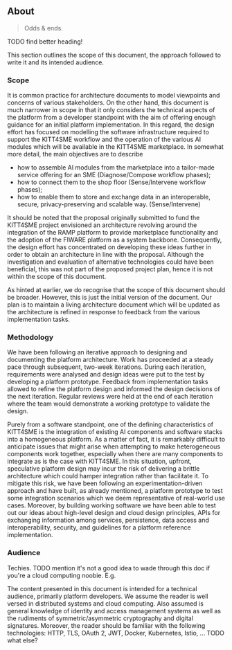 About
-----
> Odds & ends.

TODO find better heading!

This section outlines the scope of this document, the approach followed
to write it and its intended audience.


### Scope

It is common practice for architecture documents to model viewpoints
and concerns of various stakeholders. On the other hand, this document
is much narrower in scope in that it only considers the technical aspects
of the platform from a developer standpoint with the aim of offering
enough guidance for an initial platform implementation. In this regard,
the design effort has focused on modelling the software infrastructure
required to support the KITT4SME workflow and the operation of the
various AI modules which will be available in the KITT4SME marketplace.
In somewhat more detail, the main objectives are to describe

* how to assemble AI modules from the marketplace into a tailor-made
  service offering for an SME (Diagnose/Compose workflow phases);
* how to connect them to the shop floor (Sense/Intervene workflow phases);
* how to enable them to store and exchange data in an interoperable,
  secure, privacy-preserving and scalable way. (Sense/Intervene)

It should be noted that the proposal originally submitted to fund the
KITT4SME project envisioned an architecture revolving around the integration
of the RAMP platform to provide marketplace functionality and the adoption
of the FIWARE platform as a system backbone. Consequently, the design
effort has concentrated on developing these ideas further in order to
obtain an architecture in line with the proposal. Although the investigation
and evaluation of alternative technologies could have been beneficial,
this was not part of the proposed project plan, hence it is not within
the scope of this document.

As hinted at earlier, we do recognise that the scope of this document
should be broader. However, this is just the initial version of the
document. Our plan is to maintain a living architecture document which
will be updated as the architecture is refined in response to feedback
from the various implementation tasks.


### Methodology

We have been following an iterative approach to designing and documenting
the platform architecture. Work has proceeded at a steady pace through
subsequent, two-week iterations. During each iteration, requirements were
analysed and design ideas were put to the test by developing a platform
prototype. Feedback from implementation tasks allowed to refine the platform
design and informed the design decisions of the next iteration. Regular
reviews were held at the end of each iteration where the team would
demonstrate a working prototype to validate the design.

Purely from a software standpoint, one of the defining characteristics
of KITT4SME is the integration of existing AI components and software
stacks into a homogeneous platform. As a matter of fact, it is remarkably
difficult to anticipate issues that might arise when attempting to make
heterogeneous components work together, especially when there are many
components to integrate as is the case with KITT4SME. In this situation,
upfront, speculative platform design may incur the risk of delivering
a brittle architecture which could hamper integration rather than facilitate
it. To mitigate this risk, we have been following an experimentation-driven
approach and have built, as already mentioned, a platform prototype to
test some integration scenarios which we deem representative of real-world
use cases. Moreover, by building working software we have been able to
test out our ideas about high-level design and cloud design principles,
APIs for exchanging information among services, persistence, data access
and interoperability, security, and guidelines for a platform reference
implementation.


### Audience
Techies.
TODO mention it's not a good idea to wade through this doc if you're
a cloud computing noobie. E.g.

The content presented in this document is intended for a technical
audience, primarily platform developers. We assume the reader is well
versed in distributed systems and cloud computing. Also assumed is
general knowledge of identity and access management systems as well
as the rudiments of symmetric/asymmetric cryptography and digital
signatures. Moreover, the reader should be familiar with the following
technologies: HTTP, TLS, OAuth 2, JWT, Docker, Kubernetes, Istio, ...
TODO what else?
